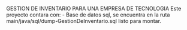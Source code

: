 GESTION DE INVENTARIO PARA UNA EMPRESA DE TECNOLOGIA
Este proyecto contara con:
    - Base de datos sql, se encuentra en la ruta main/java/sql/dump-GestionDeInventario.sql listo para montar.

